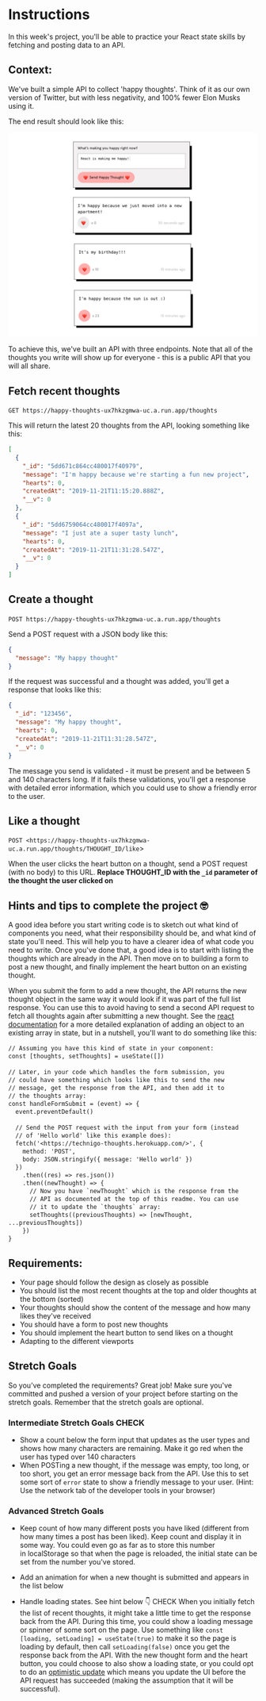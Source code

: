 # Instructions
In this week's project, you'll be able to practice your React state skills by fetching and posting data to an API.

## Context:

We've built a simple API to collect 'happy thoughts'. Think of it as our own version of Twitter, but with less negativity, and 100% fewer Elon Musks using it.

The end result should look like this:

 <img src="/src/assets/examples/finished-example.png" alt="Finished Project Example">

To achieve this, we've built an API with three endpoints. Note that all of the thoughts you write will show up for everyone - this is a public API that you will all share.

## Fetch recent thoughts

`GET https://happy-thoughts-ux7hkzgmwa-uc.a.run.app/thoughts`

This will return the latest 20 thoughts from the API, looking something like this:

```json
[
  {
    "_id": "5dd671c864cc480017f40979",
    "message": "I'm happy because we're starting a fun new project",
    "hearts": 0,
    "createdAt": "2019-11-21T11:15:20.888Z",
    "__v": 0
  },
  {
    "_id": "5dd6759064cc480017f4097a",
    "message": "I just ate a super tasty lunch",
    "hearts": 0,
    "createdAt": "2019-11-21T11:31:28.547Z",
    "__v": 0
  }
]
```

## Create a thought

`POST https://happy-thoughts-ux7hkzgmwa-uc.a.run.app/thoughts`

Send a POST request with a JSON body like this:

```json
{
  "message": "My happy thought"
}
```

If the request was successful and a thought was added, you'll get a response that looks like this:

```json
{
  "_id": "123456",
  "message": "My happy thought",
  "hearts": 0,
  "createdAt": "2019-11-21T11:31:28.547Z",
  "__v": 0
}
```

The message you send is validated - it must be present and be between 5 and 140 characters long. If it fails these validations, you'll get a response with detailed error information, which you could use to show a friendly error to the user.

## Like a thought

`POST <https://happy-thoughts-ux7hkzgmwa-uc.a.run.app/thoughts/THOUGHT_ID/like`>

When the user clicks the heart button on a thought, send a POST request (with no body) to this URL. **Replace THOUGHT_ID with the `_id` parameter of the thought the user clicked on**

## Hints and tips to complete the project 🤓

A good idea before you start writing code is to sketch out what kind of components you need, what their responsibility should be, and what kind of state you'll need. This will help you to have a clearer idea of what code you need to write. Once you've done that, a good idea is to start with listing the thoughts which are already in the API. Then move on to building a form to post a new thought, and finally implement the heart button on an existing thought.

When you submit the form to add a new thought, the API returns the new thought object in the same way it would look if it was part of the full list response. You can use this to avoid having to send a second API request to fetch all thoughts again after submitting a new thought. See the [react documentation](https://reactjs.org/docs/hooks-reference.html#usestate) for a more detailed explanation of adding an object to an existing array in state, but in a nutshell, you'll want to do something like this:

```
// Assuming you have this kind of state in your component:
const [thoughts, setThoughts] = useState([])

// Later, in your code which handles the form submission, you
// could have something which looks like this to send the new
// message, get the response from the API, and then add it to
// the thoughts array:
const handleFormSubmit = (event) => {
  event.preventDefault()

  // Send the POST request with the input from your form (instead
  // of 'Hello world' like this example does):
  fetch('<https://technigo-thoughts.herokuapp.com/>', {
    method: 'POST',
    body: JSON.stringify({ message: 'Hello world' })
  })
    .then((res) => res.json())
    .then((newThought) => {
      // Now you have `newThought` which is the response from the
      // API as documented at the top of this readme. You can use
      // it to update the `thoughts` array:
      setThoughts((previousThoughts) => [newThought, ...previousThoughts])
    })
}

```

## Requirements:

- Your page should follow the design as closely as possible
- You should list the most recent thoughts at the top and older thoughts at the bottom (sorted)
- Your thoughts should show the content of the message and how many likes they've received
- You should have a form to post new thoughts
- You should implement the heart button to send likes on a thought
- Adapting to the different viewports

## Stretch Goals
So you’ve completed the requirements? Great job! Make sure you've committed and pushed a version of your project before starting on the stretch goals. Remember that the stretch goals are optional.

### Intermediate Stretch Goals CHECK
- Show a count below the form input that updates as the user types and shows how many characters are remaining. Make it go red when the user has typed over 140 characters
- When POSTing a new thought, if the message was empty, too long, or too short, you get an error message back from the API. Use this to set some sort of `error` state to show a friendly message to your user. (Hint: Use the network tab of the developer tools in your browser)

### Advanced Stretch Goals
- Keep count of how many different posts you have liked (different from how many times a post has been liked). Keep count and display it in some way. You could even go as far as to store this number in localStorage so that when the page is reloaded, the initial state can be set from the number you've stored.

- Add an animation for when a new thought is submitted and appears in the list below

- Handle loading states. See hint below 👇 CHECK
  When you initially fetch the list of recent thoughts, it might take a little time to get the response back from the API. During this time, you could show a loading message or spinner of some sort on the page. Use something like `const [loading, setLoading] = useState(true)` to make it so the page is loading by default, then call `setLoading(false)` once you get the response back from the API. With the new thought form and the heart button, you could choose to also show a loading state, or you could opt to do an [optimistic update](https://dev.to/tiagodcosta/being-optimistic-in-ui-511k) which means you update the UI before the API request has succeeded (making the assumption that it will be successful).
